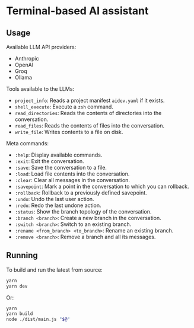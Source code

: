 # Terminal-based AI assistant

## Usage

Available LLM API providers:

-   Anthropic
-   OpenAI
-   Groq
-   Ollama

Tools available to the LLMs:

-   `project_info`: Reads a project manifest `aidev.yaml` if it exists.
-   `shell_execute`: Execute a `zsh` command.
-   `read_directories`: Reads the contents of directories into the conversation.
-   `read_files`: Reads the contents of files into the conversation.
-   `write_file`: Writes contents to a file on disk.

Meta commands:

-   `:help`: Display available commands.
-   `:exit`: Exit the conversation.
-   `:save`: Save the conversation to a file.
-   `:load`: Load file contents into the conversation.
-   `:clear`: Clear all messages in the conversation.
-   `:savepoint`: Mark a point in the conversation to which you can rollback.
-   `:rollback`: Rollback to a previously defined savepoint.
-   `:undo`: Undo the last user action.
-   `:redo`: Redo the last undone action.
-   `:status`: Show the branch topology of the conversation.
-   `:branch <branch>`: Create a new branch in the conversation.
-   `:switch <branch>`: Switch to an existing branch.
-   `:rename <from_branch> <to_branch>`: Rename an existing branch.
-   `:remove <branch>`: Remove a branch and all its messages.

## Running

To build and run the latest from source:

```bash
yarn
yarn dev
```

Or:

```bash
yarn
yarn build
node ./dist/main.js "$@"
```
